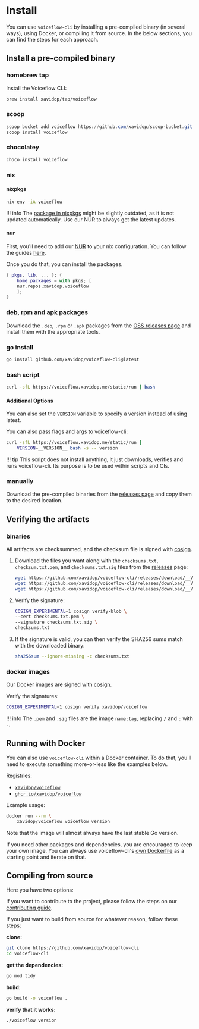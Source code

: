 # Install

You can use `voiceflow-cli` by installing a pre-compiled binary (in several ways), using Docker, or compiling it from source. In the below sections, you can find the steps for each approach.

## Install a pre-compiled binary

### homebrew tap
Install the Voiceflow CLI:
```sh
brew install xavidop/tap/voiceflow
```

### scoop

```powershell
scoop bucket add voiceflow https://github.com/xavidop/scoop-bucket.git
scoop install voiceflow
```

### chocolatey

```powershell
choco install voiceflow
```

### nix

#### nixpkgs

```bash
nix-env -iA voiceflow
```

!!! info
    The [package in nixpkgs](https://github.com/NixOS/nixpkgs/blob/main/pkgs/tools/misc/voiceflow/default.nix)
    might be slightly outdated, as it is not updated automatically.
    Use our NUR to always get the latest updates.

#### nur

First, you'll need to add our [NUR](https://github.com/xavidop/nur) to your nix configuration.
You can follow the guides
[here](https://github.com/nix-community/NUR#installation).

Once you do that, you can install the packages.

```nix
{ pkgs, lib, ... }: {
    home.packages = with pkgs; [
    nur.repos.xavidop.voiceflow
    ];
}
```

### deb, rpm and apk packages

Download the `.deb`, `.rpm` or `.apk` packages from the [OSS releases page][releases] and install them with the appropriate tools.

### go install

```sh
go install github.com/xavidop/voiceflow-cli@latest
```

### bash script

```sh
curl -sfL https://voiceflow.xavidop.me/static/run | bash
```

#### Additional Options
You can also set the `VERSION` variable to specify
a version instead of using latest.

You can also pass flags and args to voiceflow-cli:

```bash
curl -sfL https://voiceflow.xavidop.me/static/run |
    VERSION=__VERSION__ bash -s -- version
```

!!! tip
    This script does not install anything, it just downloads, verifies and
    runs voiceflow-cli.
    Its purpose is to be used within scripts and CIs.

### manually

Download the pre-compiled binaries from the [releases page][releases] and copy them to the desired location.


## Verifying the artifacts

### binaries

All artifacts are checksummed, and the checksum file is signed with [cosign][].

1. Download the files you want along with the `checksums.txt`, `checksum.txt.pem`, and `checksums.txt.sig` files from the [releases][releases] page:
    ```sh
    wget https://github.com/xavidop/voiceflow-cli/releases/download/__VERSION__/checksums.txt
    wget https://github.com/xavidop/voiceflow-cli/releases/download/__VERSION__/checksums.txt.sig
    wget https://github.com/xavidop/voiceflow-cli/releases/download/__VERSION__/checksums.txt.pem
    ```
1. Verify the signature:
    ```sh
    COSIGN_EXPERIMENTAL=1 cosign verify-blob \
    --cert checksums.txt.pem \
    --signature checksums.txt.sig \
    checksums.txt
    ```
1. If the signature is valid, you can then verify the SHA256 sums match with the downloaded binary:
    ```sh
    sha256sum --ignore-missing -c checksums.txt
    ```

### docker images

Our Docker images are signed with [cosign][].

Verify the signatures:

```sh
COSIGN_EXPERIMENTAL=1 cosign verify xavidop/voiceflow
```

!!! info
    The `.pem` and `.sig` files are the image `name:tag`, replacing `/` and `:` with `-`.

## Running with Docker

You can also use `voiceflow-cli` within a Docker container.
To do that, you'll need to execute something more-or-less like the examples below.

Registries:

- [`xavidop/voiceflow`](https://hub.docker.com/r/xavidop/voiceflow)
- [`ghcr.io/xavidop/voiceflow`](https://github.com/xavidop/voiceflow-cli/pkgs/container/voiceflow)

Example usage:

```sh
docker run --rm \
    xavidop/voiceflow voiceflow version
```

Note that the image will almost always have the last stable Go version.

If you need other packages and dependencies, you are encouraged to keep your own image. You can
always use voiceflow-cli's [own Dockerfile][dockerfile] as a starting point and iterate on that.

[dockerfile]: https://github.com/xavidop/voiceflow-cli/blob/main/Dockerfile
[releases]: https://github.com/xavidop/voiceflow-cli/releases
[cosign]: https://github.com/sigstore/cosign

## Compiling from source

Here you have two options:

If you want to contribute to the project, please follow the
steps on our [contributing guide](/community/contributing/).

If you just want to build from source for whatever reason, follow these steps:

**clone:**

```sh
git clone https://github.com/xavidop/voiceflow-cli
cd voiceflow-cli
```

**get the dependencies:**

```sh
go mod tidy
```

**build:**

```sh
go build -o voiceflow .
```

**verify that it works:**

```sh
./voiceflow version
```
